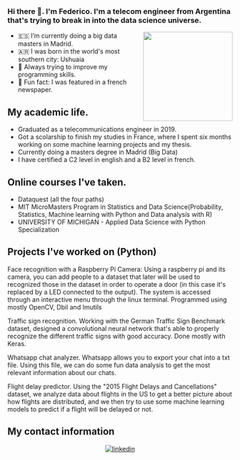 ### Hi there 👋. I'm Federico. I'm a telecom engineer from Argentina that's trying to break in into the data science universe. 
 
<!-- <img align='right' src='https://i2.wp.com/allhtaccess.info/wp-content/uploads/2018/03/programming.gif?fit=1281%2C716&ssl=1' width='200"'> -->
<img align='right' src='https://images.squarespace-cdn.com/content/v1/5769fc401b631bab1addb2ab/1541580611624-TE64QGKRJG8SWAIUS7NS/ke17ZwdGBToddI8pDm48kPoswlzjSVMM-SxOp7CV59BZw-zPPgdn4jUwVcJE1ZvWQUxwkmyExglNqGp0IvTJZamWLI2zvYWH8K3-s_4yszcp2ryTI0HqTOaaUohrI8PI6FXy8c9PWtBlqAVlUS5izpdcIXDZqDYvprRqZ29Pw0o/coding-freak.gif' width='200"'>


- 🇪🇸 I’m currently doing a big data masters in Madrid.
- 🇦🇷 I was born in the world's most southern city: Ushuaia
- 🌱 Always trying to improve my programming skills.
- 👯 Fun fact: I was featured in a french newspaper.

## My academic life.

* Graduated as a telecommunications engineer in 2019. 
* Got a scolarship to finish my studies in France, where I spent six months working on some machine learning projects and my thesis.
* Currently doing a masters degree in Madrid (Big Data)
* I have certified a C2 level in english and a B2 level in french.

## Online courses I've taken.

* Dataquest (all the four paths)
* MIT MicroMasters Program in Statistics and Data Science(Probability, Statistics, Machine learning with Python and Data analysis with R)
* UNIVERSITY OF MICHIGAN - Applied Data Science with Python Specialization

## Projects I've worked on (Python)

Face recognition with a Raspberry Pi Camera: Using a raspberry pi and its camera, you can add people to a dataset that later will be used to recognized those in the dataset in order to operate a door (in this case it's replaced by a LED connected to the output). The system is accessed through an interactive menu through the linux terminal. Programmed using mostly OpenCV, Dbil and Imutils

Traffic sign recognition. Working with the German Traffic Sign Benchmark dataset, designed a convolutional neural network that's able to properly recognize the different traffic signs with good accuracy. Done mostly with Keras. 

Whatsapp chat analyzer. Whatsapp allows you to export your chat into a txt file. Using this file, we can do some fun data analysis to get the most relevant information about our chats.

Flight delay predictor. Using the "2015 Flight Delays and Cancellations" dataset, we analyze data about flights in the US to get a better picture about how flights are distributed, and we then try to use some machine learning models to predict if a flight will be delayed or not.


##  My contact information
<div align="center">
</a>
<a href="https://www.linkedin.com/in/fedllanes94/" target="_blank">
<img src=https://img.shields.io/badge/linkedin-%231E77B5.svg?&style=for-the-badge&logo=linkedin&logoColor=white alt=linkedin style="margin-bottom: 5px;" />
</a>
</div>


<br/>

